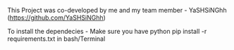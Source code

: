 This Project was co-developed by me and my team member - YaSHSiNGhh (https://github.com/YaSHSiNGhh)

To install the dependecies - Make sure you have python 
pip install -r requirements.txt in bash/Terminal
